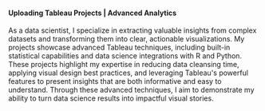#### Uploading Tableau Projects | Advanced Analytics

As a data scientist, I specialize in extracting valuable insights from complex datasets and transforming them into clear, actionable visualizations. My projects showcase advanced Tableau techniques, including built-in statistical capabilities and data science integrations with R and Python. These projects highlight my expertise in reducing data cleansing time, applying visual design best practices, and leveraging Tableau's powerful features to present insights that are both informative and easy to understand. Through these advanced techniques, I aim to demonstrate my ability to turn data science results into impactful visual stories.
